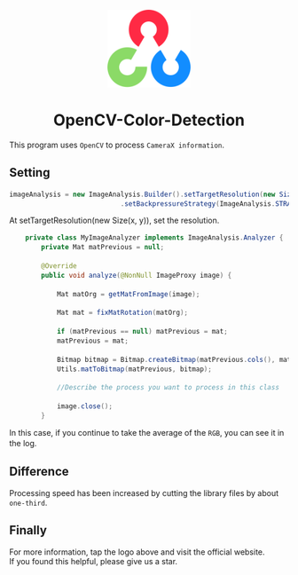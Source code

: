 <p align="center">
  <a href="https://opencv.org/" rel="noopener" target="_blank"><img width="150" src="/OpenCV_logo.svg" alt="OpenCV logo"></a>
</p>

<h1 align="center">OpenCV-Color-Detection</h1>

This program uses `OpenCV` to process `CameraX information`.   
## Setting
``` Java
imageAnalysis = new ImageAnalysis.Builder().setTargetResolution(new Size(176, 144))
                            .setBackpressureStrategy(ImageAnalysis.STRATEGY_KEEP_ONLY_LATEST).build();
``` 
At setTargetResolution(new Size(x, y)), set the resolution. 
``` Java
    private class MyImageAnalyzer implements ImageAnalysis.Analyzer {
        private Mat matPrevious = null;

        @Override
        public void analyze(@NonNull ImageProxy image) {

            Mat matOrg = getMatFromImage(image);

            Mat mat = fixMatRotation(matOrg);

            if (matPrevious == null) matPrevious = mat;
            matPrevious = mat;

            Bitmap bitmap = Bitmap.createBitmap(matPrevious.cols(), matPrevious.rows(), Bitmap.Config.ARGB_8888);
            Utils.matToBitmap(matPrevious, bitmap);
            
            //Describe the process you want to process in this class

            image.close();
        }
``` 
In this case, if you continue to take the average of the `RGB`, you can see it in the log.　　

## Difference
Processing speed has been increased by cutting the library files by about `one-third`.

## Finally
For more information, tap the logo above and visit the official website.  
If you found this helpful, please give us a star.
